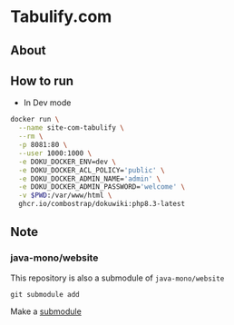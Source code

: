 # Tabulify.com


## About



## How to run

* In Dev mode
```bash
docker run \
  --name site-com-tabulify \
  --rm \
  -p 8081:80 \
  --user 1000:1000 \
  -e DOKU_DOCKER_ENV=dev \
  -e DOKU_DOCKER_ACL_POLICY='public' \
  -e DOKU_DOCKER_ADMIN_NAME='admin' \
  -e DOKU_DOCKER_ADMIN_PASSWORD='welcome' \
  -v $PWD:/var/www/html \
  ghcr.io/combostrap/dokuwiki:php8.3-latest
```

## Note

### java-mono/website

This repository is also a submodule of `java-mono/website`
```
git submodule add
```
Make a [submodule](https://book.git-scm.com/book/en/v2/Git-Tools-Submodules)

